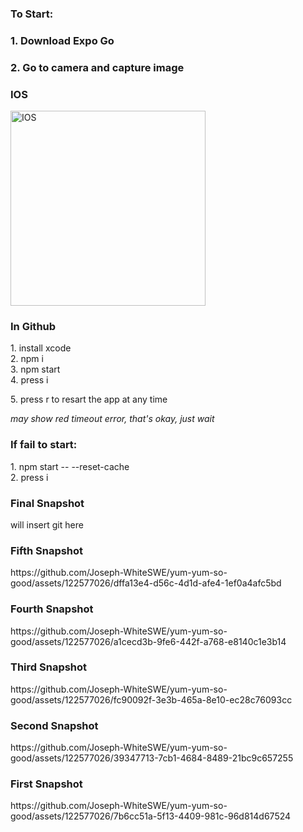  <h3>To Start:</h3>
 <h3> 1. Download Expo Go</h3>
 <h3> 2. Go to camera and capture image</h3>
 
 <h3>IOS</h3>
 <img width="312" alt="IOS" src="https://github.com/Joseph-WhiteSWE/yum-yum-so-good/assets/122577026/540a3288-b4ab-49b3-90e4-26bacac25524">

<h3>In Github </h3>
 
 <div>1. install xcode</div> 
 <div>2. npm i</div> 
 <div>3. npm start</div>
 <div>4. press i </div>
 <p>5. press r to resart the app at any time</p>

<em>may show red timeout error, that's okay, just wait</em>

 <h3>If fail to start:</h3>
 <div>1. npm start -- --reset-cache</div>
 <div>2. press i</div>
  
  
 <h3>Final Snapshot</h3>
<p>will insert git here</p>
 
 <h3>Fifth Snapshot</h3>
 https://github.com/Joseph-WhiteSWE/yum-yum-so-good/assets/122577026/dffa13e4-d56c-4d1d-afe4-1ef0a4afc5bd
 
 <h3>Fourth Snapshot</h3>
 https://github.com/Joseph-WhiteSWE/yum-yum-so-good/assets/122577026/a1cecd3b-9fe6-442f-a768-e8140c1e3b14

 <h3>Third Snapshot</h3>
 https://github.com/Joseph-WhiteSWE/yum-yum-so-good/assets/122577026/fc90092f-3e3b-465a-8e10-ec28c76093cc

 <h3>Second Snapshot</h3>
 https://github.com/Joseph-WhiteSWE/yum-yum-so-good/assets/122577026/39347713-7cb1-4684-8489-21bc9c657255

 <h3>First Snapshot</h3>
 https://github.com/Joseph-WhiteSWE/yum-yum-so-good/assets/122577026/7b6cc51a-5f13-4409-981c-96d814d67524
